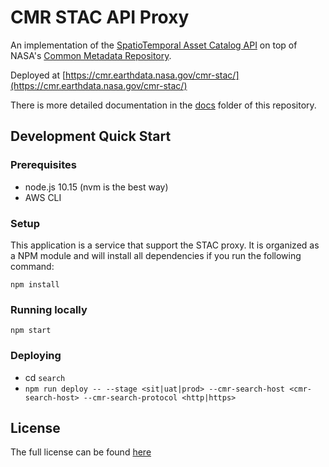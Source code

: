 # CMR STAC API Proxy

An implementation of the [SpatioTemporal Asset Catalog API](https://github.com/radiantearth/stac-spec) on top of NASA's [Common Metadata Repository](https://cmr.earthdata.nasa.gov/search/).

Deployed at [https://cmr.earthdata.nasa.gov/cmr-stac/](https://cmr.earthdata.nasa.gov/cmr-stac/)

There is more detailed documentation in the [docs](docs/readme.md) folder of this repository.

## Development Quick Start

### Prerequisites

* node.js 10.15 (nvm is the best way)
* AWS CLI

### Setup

This application is a service that support the STAC proxy. It is organized as a NPM module and will install all dependencies if you run the following command:

`npm install`

### Running locally

`npm start`

### Deploying

- cd `search`
- `npm run deploy -- --stage <sit|uat|prod> --cmr-search-host <cmr-search-host> --cmr-search-protocol <http|https>`

## License

The full license can be found [here](./LICENSE.txt)